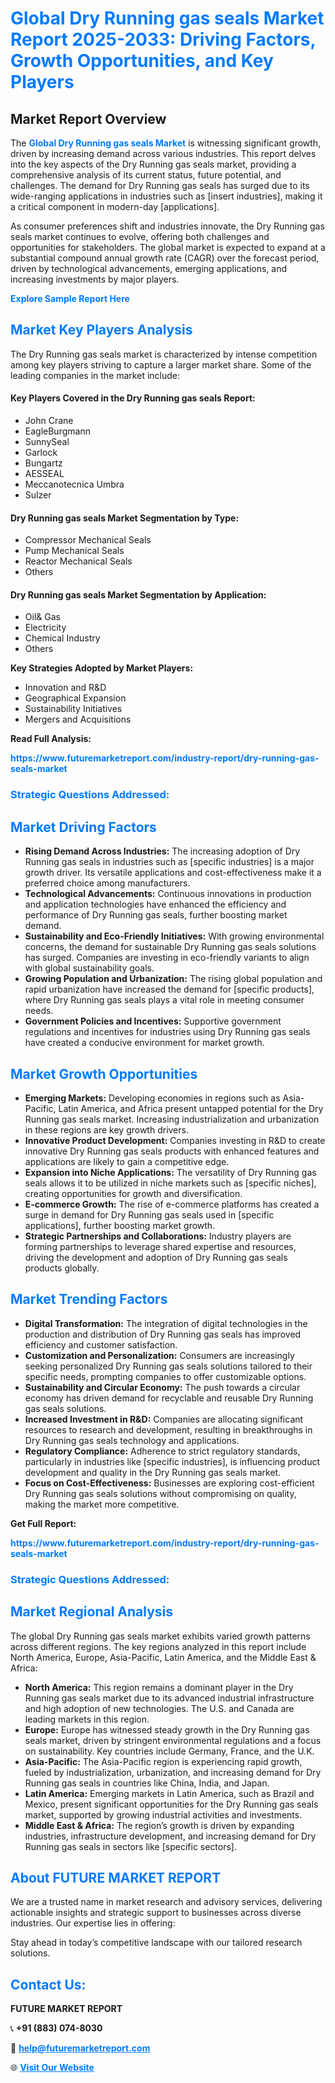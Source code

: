 <h1 style="color: #007BFF;">Global Dry Running gas seals Market Report 2025-2033: Driving Factors, Growth Opportunities, and Key Players</h1>

<section id="overview">
<h2>Market Report Overview</h2>
<p>The <a href="https://www.futuremarketreport.com/industry-report/dry-running-gas-seals-market" style="color: #007BFF; text-decoration: none;"><strong>Global Dry Running gas seals Market</strong></a> is witnessing significant growth, driven by increasing demand across various industries. This report delves into the key aspects of the Dry Running gas seals market, providing a comprehensive analysis of its current status, future potential, and challenges. The demand for Dry Running gas seals has surged due to its wide-ranging applications in industries such as [insert industries], making it a critical component in modern-day [applications].</p>
<p>As consumer preferences shift and industries innovate, the Dry Running gas seals market continues to evolve, offering both challenges and opportunities for stakeholders. The global market is expected to expand at a substantial compound annual growth rate (CAGR) over the forecast period, driven by technological advancements, emerging applications, and increasing investments by major players.</p>
</section>

<section id="overview">
<p><a href="https://www.futuremarketreport.com/request-sample/reportId=42526" style="color: #007BFF; text-decoration: none;"><strong>Explore Sample Report Here</strong></a></p>
</section>

<section id="key-players">
<h2 style="color: #007BFF;">Market Key Players Analysis</h2>
<p>The Dry Running gas seals market is characterized by intense competition among key players striving to capture a larger market share. Some of the leading companies in the market include:</p>
<h4>Key Players Covered in the Dry Running gas seals Report:</h4>
<ul><li>John Crane</li><li>EagleBurgmann</li><li>SunnySeal</li><li>Garlock</li><li>Bungartz</li><li>AESSEAL</li><li>Meccanotecnica Umbra</li><li>Sulzer</li></ul>
<h4>Dry Running gas seals Market Segmentation by Type:</h4>
<ul><li>Compressor Mechanical Seals</li><li>Pump Mechanical Seals</li><li>Reactor Mechanical Seals</li><li>Others</li></ul>

<h4>Dry Running gas seals Market Segmentation by Application:</h4>
<ul><li>Oil&amp; Gas</li><li>Electricity</li><li>Chemical Industry</li><li>Others</li></ul>
<p><strong>Key Strategies Adopted by Market Players:</strong></p>
<ul>
<li>Innovation and R&D</li>
<li>Geographical Expansion</li>
<li>Sustainability Initiatives</li>
<li>Mergers and Acquisitions</li>
</ul>
</section>

<section>
<p><strong>Read Full Analysis: </strong></p><a href="https://www.futuremarketreport.com/industry-report/dry-running-gas-seals-market" style="color: #007BFF; text-decoration: none;"><strong>https://www.futuremarketreport.com/industry-report/dry-running-gas-seals-market</strong></a>
<h3 style="color: #007BFF;">Strategic Questions Addressed:</h3>
</section>

<section id="driving-factors">
<h2 style="color: #007BFF;">Market Driving Factors</h2>
<ul>
<li><strong>Rising Demand Across Industries:</strong> The increasing adoption of Dry Running gas seals in industries such as [specific industries] is a major growth driver. Its versatile applications and cost-effectiveness make it a preferred choice among manufacturers.</li>
<li><strong>Technological Advancements:</strong> Continuous innovations in production and application technologies have enhanced the efficiency and performance of Dry Running gas seals, further boosting market demand.</li>
<li><strong>Sustainability and Eco-Friendly Initiatives:</strong> With growing environmental concerns, the demand for sustainable Dry Running gas seals solutions has surged. Companies are investing in eco-friendly variants to align with global sustainability goals.</li>
<li><strong>Growing Population and Urbanization:</strong> The rising global population and rapid urbanization have increased the demand for [specific products], where Dry Running gas seals plays a vital role in meeting consumer needs.</li>
<li><strong>Government Policies and Incentives:</strong> Supportive government regulations and incentives for industries using Dry Running gas seals have created a conducive environment for market growth.</li>
</ul>
</section>

<section id="growth-opportunities">
<h2 style="color: #007BFF;">Market Growth Opportunities</h2>
<ul>
<li><strong>Emerging Markets:</strong> Developing economies in regions such as Asia-Pacific, Latin America, and Africa present untapped potential for the Dry Running gas seals market. Increasing industrialization and urbanization in these regions are key growth drivers.</li>
<li><strong>Innovative Product Development:</strong> Companies investing in R&D to create innovative Dry Running gas seals products with enhanced features and applications are likely to gain a competitive edge.</li>
<li><strong>Expansion into Niche Applications:</strong> The versatility of Dry Running gas seals allows it to be utilized in niche markets such as [specific niches], creating opportunities for growth and diversification.</li>
<li><strong>E-commerce Growth:</strong> The rise of e-commerce platforms has created a surge in demand for Dry Running gas seals used in [specific applications], further boosting market growth.</li>
<li><strong>Strategic Partnerships and Collaborations:</strong> Industry players are forming partnerships to leverage shared expertise and resources, driving the development and adoption of Dry Running gas seals products globally.</li>
</ul>
</section>

<section id="trending-factors">
<h2 style="color: #007BFF;">Market Trending Factors</h2>
<ul>
<li><strong>Digital Transformation:</strong> The integration of digital technologies in the production and distribution of Dry Running gas seals has improved efficiency and customer satisfaction.</li>
<li><strong>Customization and Personalization:</strong> Consumers are increasingly seeking personalized Dry Running gas seals solutions tailored to their specific needs, prompting companies to offer customizable options.</li>
<li><strong>Sustainability and Circular Economy:</strong> The push towards a circular economy has driven demand for recyclable and reusable Dry Running gas seals solutions.</li>
<li><strong>Increased Investment in R&D:</strong> Companies are allocating significant resources to research and development, resulting in breakthroughs in Dry Running gas seals technology and applications.</li>
<li><strong>Regulatory Compliance:</strong> Adherence to strict regulatory standards, particularly in industries like [specific industries], is influencing product development and quality in the Dry Running gas seals market.</li>
<li><strong>Focus on Cost-Effectiveness:</strong> Businesses are exploring cost-efficient Dry Running gas seals solutions without compromising on quality, making the market more competitive.</li>
</ul>
</section>

<section>
<p><strong>Get Full Report: </strong></p><a href="https://www.futuremarketreport.com/industry-report/dry-running-gas-seals-market" style="color: #007BFF; text-decoration: none;"><strong>https://www.futuremarketreport.com/industry-report/dry-running-gas-seals-market</strong></a>
<h3 style="color: #007BFF;">Strategic Questions Addressed:</h3>
</section>


<section id="regional-analysis">
<h2 style="color: #007BFF;">Market Regional Analysis</h2>
<p>The global Dry Running gas seals market exhibits varied growth patterns across different regions. The key regions analyzed in this report include North America, Europe, Asia-Pacific, Latin America, and the Middle East & Africa:</p>
<ul>
<li><strong>North America:</strong> This region remains a dominant player in the Dry Running gas seals market due to its advanced industrial infrastructure and high adoption of new technologies. The U.S. and Canada are leading markets in this region.</li>
<li><strong>Europe:</strong> Europe has witnessed steady growth in the Dry Running gas seals market, driven by stringent environmental regulations and a focus on sustainability. Key countries include Germany, France, and the U.K.</li>
<li><strong>Asia-Pacific:</strong> The Asia-Pacific region is experiencing rapid growth, fueled by industrialization, urbanization, and increasing demand for Dry Running gas seals in countries like China, India, and Japan.</li>
<li><strong>Latin America:</strong> Emerging markets in Latin America, such as Brazil and Mexico, present significant opportunities for the Dry Running gas seals market, supported by growing industrial activities and investments.</li>
<li><strong>Middle East & Africa:</strong> The region’s growth is driven by expanding industries, infrastructure development, and increasing demand for Dry Running gas seals in sectors like [specific sectors].</li>
</ul>
</section>

<footer>
<h2 style="color: #007BFF;">About FUTURE MARKET REPORT</h2>
<p>We are a trusted name in market research and advisory services, delivering actionable insights and strategic support to businesses across diverse industries. Our expertise lies in offering:</p>

<p>Stay ahead in today’s competitive landscape with our tailored research solutions.</p>

<h2 style="color: #007BFF;">Contact Us:</h2>
<p><strong>FUTURE MARKET REPORT</strong></p>
<p>📞 <strong>+91 (883) 074-8030</strong></p>
<p>📧 <strong><a href="mailto:help@futuremarketreport.com" style="color: #007BFF;">help@futuremarketreport.com</a></strong></p>
<p>🌐 <strong><a href="https://www.futuremarketreport.com/" style="color: #007BFF;">Visit Our Website</a></strong></p>
</footer>